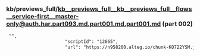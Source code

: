 ### kb/previews_full/kb__previews_full__kb__previews_full__flows__service-first__master-only@auth.har.part093.md.part001.md.part001.md (part 002)

```md
 "",
                      "scriptId": "12665",
                      "url": "https://n958200.alteg.io/chunk-KO722YSM.js",

```

```
